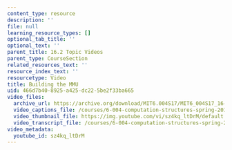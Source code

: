 ```yaml
---
content_type: resource
description: ''
file: null
learning_resource_types: []
optional_tab_title: ''
optional_text: ''
parent_title: 16.2 Topic Videos
parent_type: CourseSection
related_resources_text: ''
resource_index_text: ''
resourcetype: Video
title: Building the MMU
uid: 466d7b40-8925-a425-dc22-5be2f33ba665
video_files:
  archive_url: https://archive.org/download/MIT6.004S17/MIT6_004S17_16-02-04_300k.mp4
  video_captions_file: /courses/6-004-computation-structures-spring-2017/6d848449d5085ddda5e4aa730ed80abd_sz4kq_ltDrM.vtt
  video_thumbnail_file: https://img.youtube.com/vi/sz4kq_ltDrM/default.jpg
  video_transcript_file: /courses/6-004-computation-structures-spring-2017/e1894523428e5551740afcb64f47a619_sz4kq_ltDrM.pdf
video_metadata:
  youtube_id: sz4kq_ltDrM
---
```

